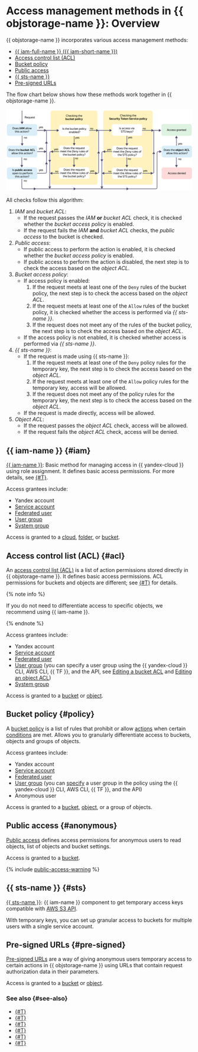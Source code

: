 # Access management methods in {{ objstorage-name }}: Overview

{{ objstorage-name }} incorporates various access management methods:
* [{{ iam-full-name }} ({{ iam-short-name }})](#iam)
* [Access control list (ACL)](#acl)
* [Bucket policy](#policy)
* [Public access](#anonymous)
* [{{ sts-name }}](#sts)
* [Pre-signed URLs](#pre-signed)

The flow chart below shows how these methods work together in {{ objstorage-name }}.

![access-scheme](../../_assets/storage/access-scheme.svg)

All checks follow this algorithm:

1. _IAM_ and _bucket ACL_:
   * If the request passes the _IAM_ **or** _bucket ACL_ check, it is checked whether the _bucket access policy_ is enabled.
   * If the request fails the _IAM_ **and** _bucket ACL_ checks, the _public access_ to the bucket is checked.
1. _Public access_:
   * If public access to perform the action is enabled, it is checked whether the _bucket access policy_ is enabled.
   * If public access to perform the action is disabled, the next step is to check the access based on the _object ACL_.
1. _Bucket access policy_:
   * If access policy is enabled:
      1. If the request meets at least one of the `Deny` rules of the bucket policy, the next step is to check the access based on the _object ACL_.
      1. If the request meets at least one of the `Allow` rules of the bucket policy, it is checked whether the access is performed via _{{ sts-name }}_.
      1. If the request does not meet any of the rules of the bucket policy, the next step is to check the access based on the _object ACL_.
   * If the access policy is not enabled, it is checked whether access is performed via _{{ sts-name }}_.
1. _{{ sts-name }}_:
   * If the request is made using {{ sts-name }}:
      1. If the request meets at least one of the `Deny` policy rules for the temporary key, the next step is to check the access based on the _object ACL_.
      1. If the request meets at least one of the `Allow` policy rules for the temporary key, access will be allowed.
      1. If the request does not meet any of the policy rules for the temporary key, the next step is to check the access based on the _object ACL_.
   * If the request is made directly, access will be allowed.
1. _Object ACL_:
   * If the request passes the _object ACL_ check, access will be allowed.
   * If the request fails the _object ACL_ check, access will be denied.

## {{ iam-name }} {#iam}

[{{ iam-name }}](./index.md): Basic method for managing access in {{ yandex-cloud }} using role assignment. It defines basic access permissions. For more details, see [{#T}](./index.md#roles-list).

Access grantees include:
* Yandex account
* [Service account](../../iam/concepts/users/service-accounts.md)
* [Federated user](../../iam/concepts/federations.md)
* [User group](../../organization/operations/manage-groups.md)
* [System group](../../iam/concepts/access-control/system-group.md)

Access is granted to a [cloud](../../resource-manager/concepts/resources-hierarchy.md#cloud), [folder](../../resource-manager/concepts/resources-hierarchy.md#folder), or [bucket](../concepts/bucket.md).

## Access control list (ACL) {#acl}

An [access control list (ACL)](./acl.md) is a list of action permissions stored directly in {{ objstorage-name }}. It defines basic access permissions. ACL permissions for buckets and objects are different; see [{#T}](./acl.md#permissions-types) for details.

{% note info %}

If you do not need to differentiate access to specific objects, we recommend using {{ iam-name }}.

{% endnote %}

Access grantees include:
* Yandex account
* [Service account](../../iam/concepts/users/service-accounts.md)
* [Federated user](../../iam/concepts/federations.md)
* [User group](../../organization/operations/manage-groups.md) (you can specify a user group using the {{ yandex-cloud }} CLI, AWS CLI, {{ TF }}, and the API, see [Editing a bucket ACL](../operations/buckets/edit-acl.md) and [Editing an object ACL](../operations/objects/edit-acl.md))
* [System group](../../iam/concepts/access-control/system-group.md)

Access is granted to a [bucket](../concepts/bucket.md) or [object](../concepts/object.md).

## Bucket policy {#policy}

A [bucket policy](./policy.md) is a list of rules that prohibit or allow [actions](../s3/api-ref/policy/actions.md) when certain [conditions](../s3/api-ref/policy/conditions.md) are met. Allows you to granularly differentiate access to buckets, objects and groups of objects.

Access grantees include:
* Yandex account
* [Service account](../../iam/concepts/users/service-accounts.md)
* [Federated user](../../iam/concepts/federations.md)
* [User group](../../organization/concepts/groups.md) (you can [specify](../operations/buckets/policy.md) a user group in the policy using the {{ yandex-cloud }} CLI, AWS CLI, {{ TF }}, and the API)
* Anonymous user

Access is granted to a [bucket](../concepts/bucket.md), [object](../concepts/object.md), or a group of objects.

## Public access {#anonymous}

[Public access](./public-access.md) defines access permissions for anonymous users to read objects, list of objects and bucket settings.

Access is granted to a [bucket](../concepts/bucket.md).

{% include [public-access-warning](../../_includes/storage/security/public-access-warning.md) %}

## {{ sts-name }} {#sts}

[{{ sts-name }}](./sts.md): {{ iam-name }} component to get temporary access keys compatible with [AWS S3 API](../s3/index.md).

With temporary keys, you can set up granular access to buckets for multiple users with a single service account.

## Pre-signed URLs {#pre-signed}

[Pre-signed URLs](./pre-signed-urls.md) are a way of giving anonymous users temporary access to certain actions in {{ objstorage-name }} using URLs that contain request authorization data in their parameters.

Access is granted to a [bucket](../concepts/bucket.md) or [object](../concepts/object.md).

### See also {#see-also}

* [{#T}](../operations/buckets/iam-access.md)
* [{#T}](../operations/buckets/edit-acl.md)
* [{#T}](../operations/objects/edit-acl.md)
* [{#T}](../operations/buckets/policy.md)
* [{#T}](../operations/buckets/bucket-availability.md)
* [{#T}](../operations/buckets/create-sts-key.md)